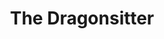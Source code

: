 ---
title: The Dragonsitter
layout: game
categories: gamejam
type: gamejam

# Project Overview
heading: "Take care of a dragon."
summary: "The Dragonsitter is a Tamagotchi inspired game, made for the 'Keep it alive' theme. <small>(Ludum Dare 46)</small>"

# Media
icon: "https://am3pap005files.storage.live.com/y4mdtGGxzjC5aczK0ImPcRbdSoD-7X7wROw3ekh7YojIWnvZoMMNb9uEgIDSZcgV9WR9a3jWAk5jSpKD4NT_PdRIgY9boPq8eKjunnzLNpiUKP58Y22juQjLp5FMchCMoQBVkOr9w9uSuPnAYeA60NMcmL85h_RR5yF3ccqB-VmAVipotW1KnR9Eqx3-nDo2F4l?width=1920&height=1634&cropmode=none"
showreel: "https://onedrive.live.com/download?resid=9594E849DC7FC39E!61448&authkey=!ABDMphe6y4CRAWk"

# Game Embed
isgameembed: true
gameembed: "https://itch.io/embed-upload/2159156"
widgetembed: "https://itch.io/embed/618785"

# Project Details
status: "Done"
duration: "72 Hours"
dates: "April 2020"
tools:
  - Unity
  - Photoshop
  - Maya
roles:
  - Programming
  - UI
  - Design
  - 3D
credits:
  - Amy Elliott
  - Joe Shanahan
  - +2 others
repo: ""
statslink: ""
itch: "https://horsehead.itch.io/keep-it-alive"
---